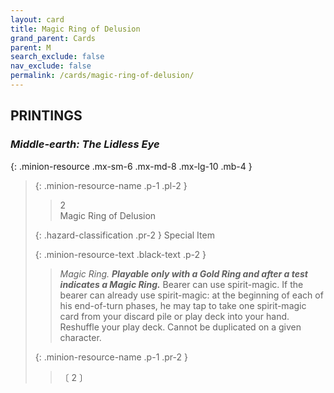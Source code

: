 ```yaml
---
layout: card
title: Magic Ring of Delusion
grand_parent: Cards
parent: M
search_exclude: false
nav_exclude: false
permalink: /cards/magic-ring-of-delusion/
---
```


## PRINTINGS


### _Middle-earth: The Lidless Eye_

{: .minion-resource .mx-sm-6 .mx-md-8 .mx-lg-10 .mb-4 }
> {: .minion-resource-name .p-1 .pl-2 }
> > <div class="hazard-mp">2</div>
> > <div class="card-name">Magic Ring of Delusion</div>
>
> {: .hazard-classification .pr-2 }
> Special Item
>
> {: .minion-resource-text .black-text .p-2 }
> > _Magic Ring._ ***Playable only with a Gold Ring and after a test indicates a Magic Ring.*** Bearer can use spirit-magic. If the bearer can already use spirit-magic: at the beginning of each of his end-of-turn phases, he may tap to take one spirit-magic card from your discard pile or play deck into your hand. Reshuffle your play deck. Cannot be duplicated on a given character. 
> 
> {: .minion-resource-name .p-1 .pr-2 }
> > <div class="card-shield"></div>
> > <div class="card-corruption-white">〔 2 〕</div>
